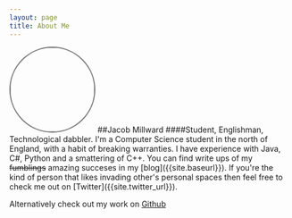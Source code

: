 ```yaml
---
layout: page
title: About Me
---
```

<img src="{{site.baseurl}}img/Bear_Headshot_Avatar.png" id="avatar" style="overflow: hidden;width: 150px;height: 150px;border: 2px solid #777;border-radius: 60%;" />
##Jacob Millward
####Student, Englishman, Technological dabbler.
I'm a Computer Science student in the north of England, with a habit of breaking warranties. I have experience with Java, C#, Python and a smattering of C++.
You can find write ups of my <s>fumblings</s> amazing succeses in my [blog]({{site.baseurl}}). If you're the kind of person that likes invading other's personal spaces then feel free to check me out on [Twitter]({{site.twitter_url}}).

Alternatively check out my work on [Github]({{site.github_url}})